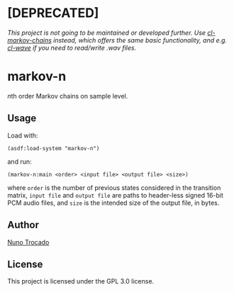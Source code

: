 # [DEPRECATED]

_This project is not going to be maintained or developed further. Use [cl-markov-chains](https://github.com/ntrocado/cl-markov-chains "Markov chains in Common Lisp") instead, which offers the same basic functionality, and e.g. [cl-wave](https://github.com/RyanTKing/cl-wave) if you need to read/write .wav files._


# markov-n

*n*th order Markov chains on sample level.

## Usage

Load with:
```common lisp
(asdf:load-system "markov-n")
```
and run:
```common lisp
(markov-n:main <order> <input file> <output file> <size>)
```
where `order` is the number of previous states considered in the transition matrix, `input file` and `output file` are paths to header-less signed 16-bit PCM audio files, and `size` is the intended size of the output file, in bytes.

## Author

[Nuno Trocado](http://ntrocado.com)

## License

This project is licensed under the GPL 3.0 license.